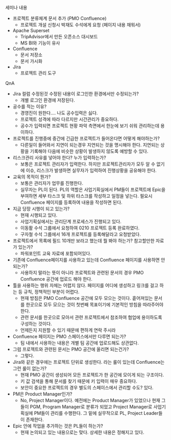 세미나 내용
- 프로젝트 분류체계 문서 추가 (PMO Confluence)
	- 프로젝트 개설 신청시 박재도 수석에게 요청 (페이지 내용 채워서)
- Apache Superset
	- TripAdvisor에서 만든 오픈소스 대시보드
	- MS BI와 기능이 유사
- Confluence
	- 문서 저장소
	- 문서 가시화
- Jira
	- 프로젝트 관리 도구

QnA
- Jira 컬럼 수정된것 수정된 내용이 로그인한 환경에서만 수정되는가?
	- 개별 로그인 환경에 저장된다.
- 공수를 적는 이유?
	- 경영진이 원한다.... 나도 공수입력은 싫다. 
	- 프로젝트 성격에 따라 다르지만 시간관리가 중요하다.
	- 공수가 입력되면 프로젝트 현황 파악 측면에서 한눈에 보기 쉬워 관리하는데 용이하다. 
- 프로젝트를 진행중에 중간에 긴급한 프로젝트가 들어온다면 어떻게 해야하는가?
	- 다른일이 들어와서 지연이 되는경우 지연되는 것을 명시해야 한다. 지연되는 상황을 기록해야 다음에 비슷한 상황이 발생하지 않도록 예방할 수 있다.
- 리스크관리 사유를 넣어야 한다? 누가 입력하는가?
	- 보통은 프로젝트 관리자가 입력한다. 하지만 프로젝트관리자가 모두 알 수 없기에 이슈, 리스크가 발생하면 실무자가 입력하여 진행상황을 공유해야 한다.
- 교육의 목적이 뭔가?
	- 보통은 관리자가 업무를 진행한다.
	- 실무자는 PL이 된다. PL의 역할은 사업기획실에서 PM들이 프로젝트에 Epic을 부여하면 세부 타스크 및 하위 타스크를 작성하고 일정을 넣는다. 필요시 Confluence 페이지를 등록하여 내용을 작성하면 된다.
 - 지금 당장 시행이 되고 있는가? 
	- 현재 시행되고 있다.
	- 사업기획실에서는 관리단계 프로세스가 진행되고 있다.
	- 이동활 수석 그룹에서 요청하여 0210 프로젝트 등록 완료하였다.
	- 구자철 수석 그룹에서 16개 프로젝트를 등록해달라고 요청받았다.
- 프로젝트에서 목록에 필드 10개만 보라고 했는데 뭘 봐야 하는가? 참고할만한 자료가 있는가?
	- 파워포인트 교육 자료에 포함되어있다.
- 기존에 Confluence페이지를 사용하고 있는데 Confluence 페이지를 사용하면 안되는가?
	- 사용하지 말라는 뜻이 아니라 프로젝트와 관련된 문서의 경우 PMO Confluence 공간에 업로드 해야 한다.
- 툴을 사용하는 행위 자체는 어렵지 않다. 페이지를 어디에 생성하고 링크를 걸고 하는 등 규칙, 정책적인 부분이 어렵다.
	- 현재 방침은 PMO Confluence 공간에 모두 모으는 것이다. 흩어져있는 문서를 한곳으로 모두 모으는 것이 첫번째 목표이기에 기본적인 방침을 따라주어야 한다.
	- 관련 문서를 한곳으로 모아서 관련 프로젝트에서 참조하여 협업에 용이하도록 구성하는 것이다.
	- 언제든지 지원할 수 있기 때문에 편하게 연락 주시라
- Confluence 페이지는 PMO 스페이스에서만 다루면 되는가?
	- 팀 내에서 사용하는 내용은 개별 팀 공간에 업로드해도 상관없다.
- 그럼 프로젝트와 관련된 문서는 PMO 공간에 올리면 되는건가?
	- 그렇다.
- Jira와 같은 경우에는 프로젝트 단위로 생성한다. 라는 룰이 있는데 Confluence는 그런 룰이 없는가?
	- 현재 PMO 공간이 생성되어 모든 프로젝트가 한 공간에 모이게 되는 구조이다.
	- 키 값 검색을 통해 문서를 찾기 때문에 키 입력이 매우 중요하다.
	- 보안이 중요한 프로젝트의 경우 별도의 스페이스에서 관리할 수도? 있다.
- PM은 Product Manager인가?
	- No, Project Manager이다. 예전에는 Product Manager가 있었으나 현재 그들이 PGM, Program Manager로 분류가 되었고 Project Manager로 사업기획실에 PM들이 관리를 수행한다. 그 밑에 실무적으로 PL, Project Leader들이 존재한다.
- Epic 안에 작업을 추가하는 것은 PL들이 하는가?
	- 현재 논의되고 있는 내용으로는 맞다. 상세한 내용은 정해지고 있다.